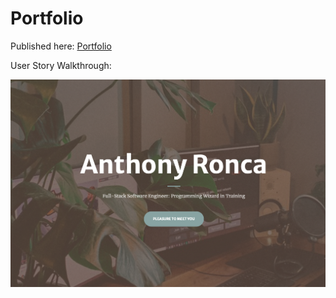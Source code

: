 # Portfolio

Published here: [Portfolio](Anthony-Ronca.surge.sh)

User Story Walkthrough:

[![Video Walkthough](thumbnail.png)](userStory_720.mov)
